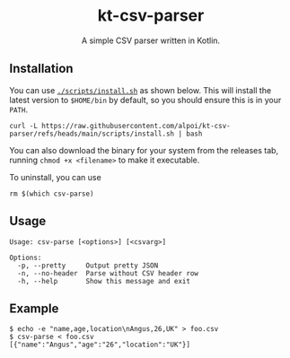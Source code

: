 <div align="center">

# kt-csv-parser

A simple CSV parser written in Kotlin.

</div>

## Installation
You can use [`./scripts/install.sh`](./scripts/install.sh) as shown below. This will install the latest version to 
`$HOME/bin` by default, so you should ensure this is in your `PATH`.
```shell
curl -L https://raw.githubusercontent.com/alpoi/kt-csv-parser/refs/heads/main/scripts/install.sh | bash
```

You can also download the binary for your system from the releases tab, running
`chmod +x <filename>` to make it executable.

To uninstall, you can use
```shell
rm $(which csv-parse)
````

## Usage

```
Usage: csv-parse [<options>] [<csvarg>]

Options:
  -p, --pretty     Output pretty JSON
  -n, --no-header  Parse without CSV header row
  -h, --help       Show this message and exit
```

## Example

```shell
$ echo -e "name,age,location\nAngus,26,UK" > foo.csv
$ csv-parse < foo.csv
[{"name":"Angus","age":"26","location":"UK"}]
```
